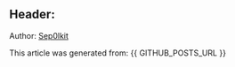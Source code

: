 ## Header:

Author: [Sep0lkit](https://github.com/Sep0lkit)

This article was generated from: {{ GITHUB_POSTS_URL }}


